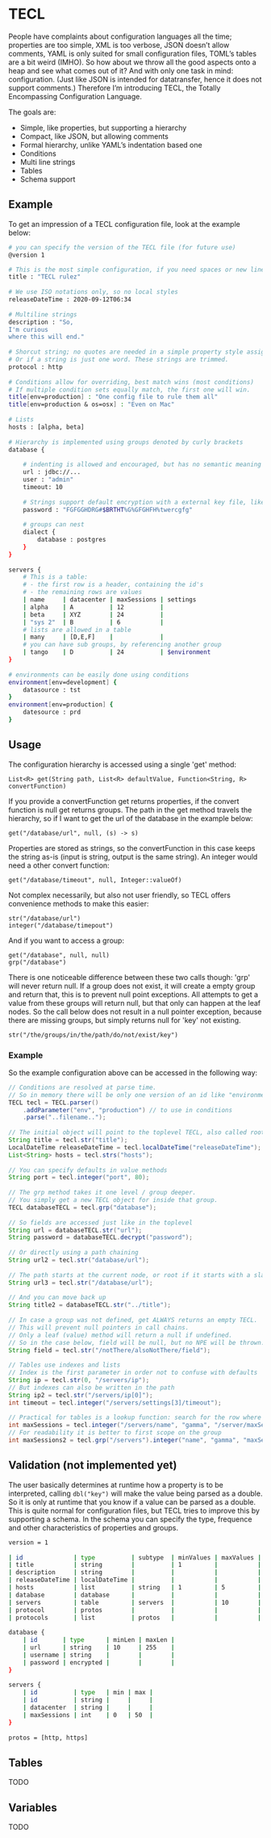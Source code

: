 # TECL #

People have complaints about configuration languages all the time; properties are too simple, XML is too verbose, JSON doesn’t allow comments, YAML is only suited for small configuration files, TOML’s tables are a bit weird (IMHO). So how about we throw all the good aspects onto a heap and see what comes out of it? And with only one task in mind: configuration. (Just like JSON is intended for datatransfer, hence it does not support comments.) Therefore I’m introducing TECL, the Totally Encompassing Configuration Language.

The goals are:

- Simple, like properties, but supporting a hierarchy
- Compact, like JSON, but allowing comments
- Formal hierarchy, unlike YAML’s indentation based one
- Conditions
- Multi line strings
- Tables
- Schema support

## Example ##
To get an impression of a TECL configuration file, look at the example below:

```bash
# you can specify the version of the TECL file (for future use)
@version 1

# This is the most simple configuration, if you need spaces or new lines you'll need quotes
title : "TECL rulez"
 
# We use ISO notations only, so no local styles
releaseDateTime : 2020-09-12T06:34
 
# Multiline strings
description : "So,
I'm curious 
where this will end."
 
# Shorcut string; no quotes are needed in a simple property style assignment
# Or if a string is just one word. These strings are trimmed.
protocol : http
 
# Conditions allow for overriding, best match wins (most conditions)
# If multiple condition sets equally match, the first one will win.
title[env=production] : "One config file to rule them all"
title[env=production & os=osx] : "Even on Mac"
 
# Lists
hosts : [alpha, beta]
 
# Hierarchy is implemented using groups denoted by curly brackets
database {
 
    # indenting is allowed and encouraged, but has no semantic meaning
    url : jdbc://...
    user : "admin"
    timeout: 10
 
    # Strings support default encryption with a external key file, like maven
    password : "FGFGGHDRG#$BRTHT%G%GFGHFH%twercgfg"
 
    # groups can nest
    dialect {
        database : postgres
    }
}
 
servers {
    # This is a table:
    # - the first row is a header, containing the id's
    # - the remaining rows are values
    | name     | datacenter | maxSessions | settings                    |
    | alpha    | A          | 12          |                             |
    | beta     | XYZ        | 24          |                             |
    | "sys 2"  | B          | 6           |                             |
    # lists are allowed in a table
    | many     | [D,E,F]    |             |                             |
    # you can have sub groups, by referencing another group
    | tango    | D          | 24          | $environment                |
}
 
# environments can be easily done using conditions
environment[env=development] {
    datasource : tst
}
environment[env=production] {
    datesource : prd
}
```

## Usage ##
The configuration hierarchy is accessed using a single 'get' method:  

	List<R> get(String path, List<R> defaultValue, Function<String, R> convertFunction)

If you provide a convertFunction get returns properties, if the convert function is null get returns groups.
The path in the get method travels the hierarchy, so if I want to get the url of the database in the example below: 

	get("/database/url", null, (s) -> s)
	
Properties are stored as strings, so the convertFunction in this case keeps the string as-is (input is string, output is the same string).
An integer would need a other convert function:

	get("/database/timeout", null, Integer::valueOf)

Not complex necessarily, but also not user friendly, so TECL offers convenience methods to make this easier: 

	str("/database/url")
	integer("/database/timepout")

And if you want to access a group:

	get("/database", null, null)
	grp("/database")

There is one noticeable difference between these two calls though: 'grp' will never return null. 
If a group does not exist, it will create a empty group and return that, this is to prevent null point exceptions. 
All attempts to get a value from these groups will return null, but that only can happen at the leaf nodes. 
So the call below does not result in a null pointer exception, because there are missing groups, but simply returns null for 'key' not existing.

	str("/the/groups/in/the/path/do/not/exist/key")
	

### Example ###

So the example configuration above can be accessed in the following way:

```java
// Conditions are resolved at parse time.
// So in memory there will be only one version of an id like "environment".
TECL tecl = TECL.parser()
    .addParameter("env", "production") // to use in conditions
    .parse("..filename..");
 
// The initial object will point to the toplevel TECL, also called root.
String title = tecl.str("title"); 
LocalDateTime releaseDateTime = tecl.localDateTime("releaseDateTime");
List<String> hosts = tecl.strs("hosts");
 
// You can specify defaults in value methods
String port = tecl.integer("port", 80);
 
// The grp method takes it one level / group deeper.
// You simply get a new TECL object for inside that group.
TECL databaseTECL = tecl.grp("database");
 
// So fields are accessed just like in the toplevel
String url = databaseTECL.str("url");
String password = databaseTECL.decrypt("password");
 
// Or directly using a path chaining
String url2 = tecl.str("database/url");
 
// The path starts at the current node, or root if it starts with a slash
String url3 = tecl.str("/database/url");
 
// And you can move back up
String title2 = databaseTECL.str("../title");
 
// In case a group was not defined, get ALWAYS returns an empty TECL.
// This will prevent null pointers in call chains.
// Only a leaf (value) method will return a null if undefined.
// So in the case below, field will be null, but no NPE will be thrown.
String field = tecl.str("/notThere/alsoNotThere/field");
 
// Tables use indexes and lists
// Index is the first parameter in order not to confuse with defaults
String ip = tecl.str(0, "/servers/ip");
// But indexes can also be written in the path
String ip2 = tecl.str("/servers/ip[0]");
int timeout = tecl.integer("/servers/settings[3]/timeout");
 
// Practical for tables is a lookup function: search for the row where name=gamma and get the value for maxSessions
int maxSessions = tecl.integer("/servers/name", "gamma", "/server/maxSessions"); // returns 12
// For readability it is better to first scope on the group
int maxSessions2 = tecl.grp("/servers").integer("name", "gamma", "maxSessions"); // returns 12
```

## Validation (not implemented yet) ##
The user basically determines at runtime how a property is to be interpreted, calling `dbl("key")` will make the value being parsed as a double.
So it is only at runtime that you know if a value can be parsed as a double. 
This is quite normal for configuration files, but TECL tries to improve this by supporting a schema.
In the schema you can specify the type, frequence and other characteristics of properties and groups.


```bash
version = 1
 
| id              | type          | subtype  | minValues | maxValues |
| title           | string        |          | 1         |           |
| description     | string        |          |           |           |
| releaseDateTime | localDateTime |          |           |           |
| hosts           | list          | string   | 1         | 5         |
| database        | database      |          |           |           |
| servers         | table         | servers  |           | 10        |
| protocol        | protos        |          |           |           |
| protocols       | list          | protos   |           |           |
 
database {
    | id       | type      | minLen | maxLen |
    | url      | string    | 10     | 255    |
    | username | string    |        |        |
    | password | encrypted |        |        |
}
 
servers {
    | id          | type   | min | max |
    | id          | string |     |     |
    | datacenter  | string |     |     |
    | maxSessions | int    | 0   | 50  |
}
 
protos = [http, https]
```

## Tables ##
TODO

## Variables ##
TODO

